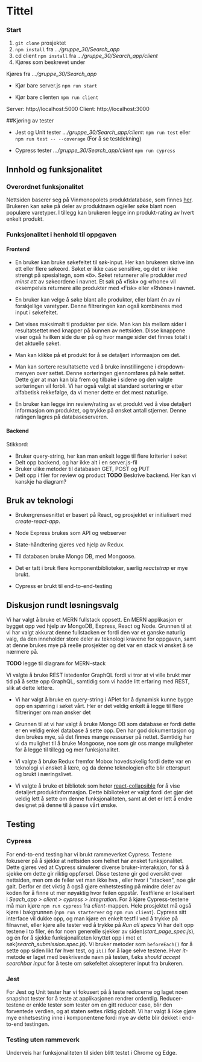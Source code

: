 # Tittel

### Start
1. `git clone` prosjektet
2. `npm install`  fra *.../gruppe_30/Search_app*
3. cd client `npm install` fra *.../gruppe_30/Search_app/client*
4. Kjøres som beskrevet under

Kjøres fra *.../gruppe_30/Search_app*

- Kjør bare server.js
`npm run start`

- Kjør bare clienten
`npm run client`

Server: http://localhost:5000
Client: http://localhost:3000

##Kjøring av tester

- Jest og Unit tester *.../gruppe_30/Search_app/client*:
`npm run test`
eller
`npm run test -- --coverage` (For å se testdekning)

- Cypress tester *.../gruppe_30/Search_app/client*
`npm run cypress`

  

## Innhold og funksjonalitet

  

### Overordnet funksjonalitet

  

Nettsiden baserer seg på Vinmonopolets produktdatabase, som finnes [her](https://www.vinmonopolet.no/datadeling). Brukeren kan søke på deler av produktnavn og/eller søke blant noen populære varetyper. I tillegg kan brukeren legge inn produkt-rating av hvert enkelt produkt.

  

### Funksjonalitet i henhold til oppgaven




  

#### Frontend

  

* En bruker kan bruke søkefeltet til søk-input. Her kan brukeren skrive inn ett eller flere søkeord. Søket er ikke case sensitive, og det er ikke strengt på spesialtegn, som «ö». Søket returnerer alle produkter *med minst ett* av søkeordene i navnet. Et søk på «fisk» og «rhone» vil eksempelvis returnere alle produkter med «Fisk» eller «Rhône» i navnet.

  

* En bruker kan velge å søke blant alle produkter, eller blant én av ni forskjellige varetyper. Denne filtreringen kan også kombineres med input i søkefeltet.



* Det vises maksimalt ti produkter per side.  Man kan bla mellom sider i resultatsettet med knapper på bunnen av nettsiden. Disse knappene viser også hvilken side du er på og hvor mange sider det finnes totalt i det aktuelle søket. 

  

* Man kan klikke på et produkt for å se detaljert informasjon om det. 

  

* Man kan sortere resultatsette ved å bruke innstillingene i dropdown-menyen over settet. Denne sorteringen gjennomføres på hele settet. Dette gjør at man kan bla frem og tilbake i sidene og den valgte sorteringen vil forbli. Vi har også valgt at standard sortering er etter alfabetisk rekkefølge, da vi mener dette er det mest naturlige.

  

* En bruker kan legge inn review/rating av et produkt ved å vise detaljert informasjon om produktet, og trykke på ønsket antall stjerner. Denne ratingen lagres på databaseserveren.

  

#### Backend
Stikkord: 
- Bruker query-string, her kan man enkelt legge til flere kriterier i søket
- Delt opp backend, og har ikke alt i en server.js-fil
- Bruker ulike metoder til databasen GET, POST og PUT
- Delt opp i filer for review og product
**TODO** Beskrive backend. Her kan vi kanskje ha diagram?

  

## Bruk av teknologi

* Brukergrensesnittet er basert på React, og prosjektet er initialisert med *create-react-app*.

* Node Express brukes som API  og webserver  

* State-håndtering gjøres ved hjelp av Redux. 

* Til databasen bruke Mongo DB, med Mongoose.   

*  Det er tatt i bruk flere komponentbiblioteker, særlig *reactstrap* er mye brukt.

* Cypress er brukt til end-to-end-testing


  

## Diskusjon rundt løsningsvalg

 Vi har valgt å bruke et MERN fullstack oppsett. En MERN applikasjon er bygget opp ved hjelp av MongoDB, Express, React og Node. Grunnen til at vi har valgt akkurat denne fullstacken er fordi den var et ganske naturlig valg, da den inneholder store deler av teknologi kravene for oppgaven, samt at denne brukes mye på reelle prosjekter og det var en stack vi ønsket å se nærmere på.

**TODO** legge til diagram for MERN-stack


Vi valgte å bruke REST istedenfor GraphQL fordi vi tror at vi ville brukt mer tid på å sette opp GraphQL, samtidig som vi hadde litt erfaring med REST, slik at dette lettere. 

* Vi har valgt å bruke en query-string i APIet for å dynamisk kunne bygge opp en spørring i søket vårt. Her er det veldig enkelt å legge til flere filtreringer om man ønsker det

* Grunnen til at vi har valgt å bruke Mongo DB som database er fordi dette er en veldig enkel database å sette opp. Den har god dokumentasjon og den brukes mye, så det finnes mange ressurser på nettet. Samtidig har vi da mulighet til å bruke Mongoose, noe som gir oss mange muligheter for å legge til tillegg og mer funksjonalitet. 


* Vi valgte å bruke Redux fremfor Mobox hovedsakelig fordi dette var en teknologi vi ønsket å lære, og da denne teknologien ofte blir etterspurt og brukt i næringslivet.

*  Vi valgte å bruke et bibliotek som heter [react-collapsible]([https://www.npmjs.com/package/react-collapsible](https://www.npmjs.com/package/react-collapsible)) for å vise detaljert produktinformasjon. Dette biblioteket er valgt fordi det gjør det veldig lett å sette om denne funksjonaliteten, samt at det er lett å endre designet på denne til å passe vårt ønske.

 ## Testing

### Cypress
For end-to-end testing har vi brukt rammeverket Cypress. Testene fokuserer på å sjekke at nettsiden som helhet har ønsket funksjonalitet. Dette gjøres ved at Cypress simulerer diverse bruker-interaksjon, for så å sjekke om dette gir riktig oppførsel.
Disse testene gir god oversikt over nettsiden, men om de feiler vet man ikke hva , eller hvor i "stacken", noe går galt. Derfor er det viktig å også gjøre enhetstesting på mindre deler av koden for å finne ut mer nøyaktig hvor feilen oppstår.
Testfilene er lokalisert i *Seach_app > client > cypress > integration*. For å kjøre Cypress-testene må man kjøre `npm run cypress` fra *client*-mappen. Hele prosjektet må også kjøre i bakgrunnen (`npm run starterver` og `npm run client`). Cypress sitt interface vil dukke opp, og man  kjøre en enkelt testfil ved å trykke på filnavnet, eller kjøre alle tester ved å trykke på *Run all specs*
Vi har delt opp testene i to filer, én for noen generelle sjekker av siden(*start_page_spec.js*), og én for å sjekke funksjonaliteten knyttet opp i mot et søk(*search_submission.spec.js*). 
Vi bruker metoder som `beforeEach()` for å sette opp siden likt før hver test, og `it()` for å lage selve testene. Hver *it*-metode er laget med beskrivende navn på testen, f.eks *should accept searchbar input* for å teste om søkefeltet aksepterer input fra brukeren.
 
### Jest
For Jest og Unit tester har vi fokusert på å teste reducerne og laget noen snapshot tester for å teste at applikasjonen rendrer ordentlig. Reducer-testene er enkle tester som tester om  en gitt reducer case, blir den forventede verdien, og at staten settes riktig globalt. Vi har valgt å ikke gjøre mye enhetsesting inne i komponentene fordi mye av dette blir dekket i end-to-end testingen. 

### Testing uten rammeverk

Underveis har funksjonaliteten til siden blitt testet i Chrome og Edge.